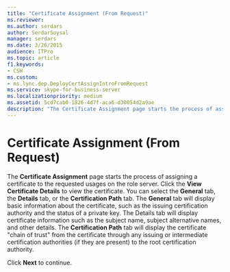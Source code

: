 ```yaml
---
title: "Certificate Assignment (From Request)"
ms.reviewer: 
ms.author: serdars
author: SerdarSoysal
manager: serdars
ms.date: 3/26/2015
audience: ITPro
ms.topic: article
f1.keywords:
- CSH
ms.custom:
- ms.lync.dep.DeployCertAssignIntroFromRequest
ms.service: skype-for-business-server
ms.localizationpriority: medium
ms.assetid: 5cd7cab0-1826-4d7f-aca6-d30054d2a9ae
description: "The Certificate Assignment page starts the process of assigning a certificate to the requested usages on the role server. Click the View Certificate Details to view the certificate. You can select the General tab, the Details tab, or the Certification Path tab. The General tab will display basic information about the certificate, such as the issuing certification authority and the status of a private key. The Details tab will display certificate information such as the subject name, subject alternative names, and other details. The Certification Path tab will display the certificatechain of trustfrom the certificate through any issuing or intermediate certification authorities (if they are present) to the root certification authority."
---
```


# Certificate Assignment (From Request)
 
The **Certificate Assignment** page starts the process of assigning a certificate to the requested usages on the role server. Click the **View Certificate Details** to view the certificate. You can select the **General** tab, the **Details** tab, or the **Certification Path** tab. The **General** tab will display basic information about the certificate, such as the issuing certification authority and the status of a private key. The Details tab will display certificate information such as the subject name, subject alternative names, and other details. The **Certification Path** tab will display the certificate "chain of trust" from the certificate through any issuing or intermediate certification authorities (if they are present) to the root certification authority.
  
Click **Next** to continue.
  


